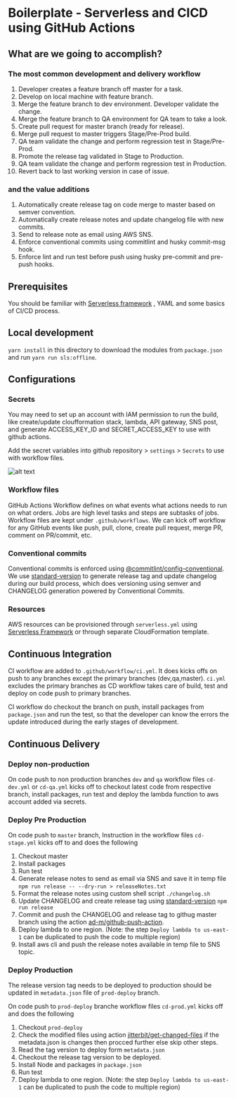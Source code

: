 # Boilerplate - Serverless and CICD using GitHub Actions

## What are we going to accomplish?

### The most common development and delivery workflow

1. Developer creates a feature branch off master for a task.
2. Develop on local machine with feature branch.
3. Merge the feature branch to dev environment. Developer validate the change.
4. Merge the feature branch to QA environment for QA team to take a look.
5. Create pull request for master branch (ready for release).
6. Merge pull request to master triggers Stage/Pre-Prod build.
7. QA team validate the change and perform regression test in Stage/Pre-Prod.
8. Promote the release tag validated in Stage to Production.
9. QA team validate the change and perform regression test in Production.
10. Revert back to last working version in case of issue.

### and the value additions

1. Automatically create release tag on code merge to master based on semver convention.
2. Automatically create release notes and update changelog file with new commits.
3. Send to release note as email using AWS SNS.
4. Enforce conventional commits using commitlint and husky commit-msg hook.
5. Enforce lint and run test before push using husky pre-commit and pre-push hooks.

## Prerequisites

You should be familiar with [Serverless framework](https://www.serverless.com/framework/docs/getting-started/) , YAML and some basics of CI/CD process.

## Local development

`yarn install` in this directory to download the modules from `package.json` and run `yarn run sls:offline`.

## Configurations

### Secrets

You may need to set up an account with IAM permission to run the build, like create/update cloufformation stack, lambda, API gateway, SNS post,
and generate ACCESS_KEY_ID and SECRET_ACCESS_KEY to use with github actions.

Add the secret variables into github repository > `settings` > `Secrets` to use with workflow files.

![alt text](https://github.com/turnercode/fp-serverless-githhubaction-boilerplate/blob/master/docs/secrets.png?raw=true)

### Workflow files

GitHub Actions Workflow defines on what events what actions needs to run on what orders. Jobs are high level tasks and steps are subtasks of jobs. Workflow files are kept under `.github/workflows`. We can kick off workflow for any GitHub events like push, pull, clone, create pull request, merge PR, comment on PR/commit, etc.

### Conventional commits

Conventional commits is enforced using [@commitlint/config-conventional](https://www.npmjs.com/package/@commitlint/config-conventional). We use [standard-version](https://www.npmjs.com/package/standard-version) to generate release tag and update changelog during our build process, which does versioning using semver and CHANGELOG generation powered by Conventional Commits.

### Resources

AWS resources can be provisioned through `serverless.yml` using [Serverless Framework](https://www.serverless.com/framework/docs/providers/aws/guide/resources/) or through separate CloudFormation template.

## Continuous Integration

CI workflow are added to `.github/workflow/ci.yml`. It does kicks offs on push to any branches except the primary branches (dev,qa,master).
`ci.yml` excludes the primary branches as CD workflow takes care of build, test and deploy on code push to primary branches.

CI workflow do checkout the branch on push, install packages from `package.json` and run the test, so that the developer can know the errors the update introduced during the early stages of development.

## Continuous Delivery

### Deploy non-production

On code push to non production branches `dev` and `qa` workflow files `cd-dev.yml` or `cd-qa.yml` kicks off to checkout latest code from respective branch, install packages, run test and deploy the lambda function to aws account added via secrets.

### Deploy Pre Production

On code push to `master` branch, Instruction in the workflow files `cd-stage.yml` kicks off to and does the following

1. Checkout master
2. Install packages
3. Run test
4. Generate release notes to send as email via SNS and save it in temp file `npm run release -- --dry-run > releaseNotes.txt`
5. Format the release notes using custom shell script `./changelog.sh`
6. Update CHANGELOG and create release tag using [standard-version](https://www.npmjs.com/package/standard-version) `npm run release`
7. Commit and push the CHANGELOG and release tag to githug master branch using the action [ad-m/github-push-action](https://github.com/ad-m/github-push-action).
8. Deploy lambda to one region. (Note: the step `Deploy lambda to us-east-1` can be duplicated to push the code to multiple region)
9. Install aws cli and push the release notes available in temp file to SNS topic.

### Deploy Production

The release version tag needs to be deployed to production should be updated in `metadata.json` file of `prod-deploy` branch.

On code push to `prod-deploy` branche workflow files `cd-prod.yml` kicks off and does the following

1. Checkout `prod-deploy`
2. Check the modified files using action [jitterbit/get-changed-files](https://github.com/jitterbit/get-changed-files) if the metadata.json is changes then procced further else skip other steps.
3. Read the tag version to deploy form `metadata.json`
4. Checkout the release tag version to be deployed.
5. Install Node and packages in `package.json`
6. Run test
7. Deploy lambda to one region. (Note: the step `Deploy lambda to us-east-1` can be duplicated to push the code to multiple region)
